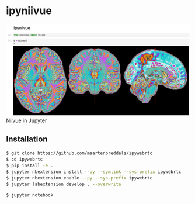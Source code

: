 
# ipyniivue

![example](docs/example.png)
[Niivue](https://github.com/niivue/niivue) in Jupyter

## Installation
```sh
$ git clone https://github.com/maartenbreddels/ipywebrtc
$ cd ipywebrtc
$ pip install -e .
$ jupyter nbextension install --py --symlink --sys-prefix ipywebrtc
$ jupyter nbextension enable --py --sys-prefix ipywebrtc
$ jupyter labextension develop . --overwrite
```
```
$ jupyter notebook
```
